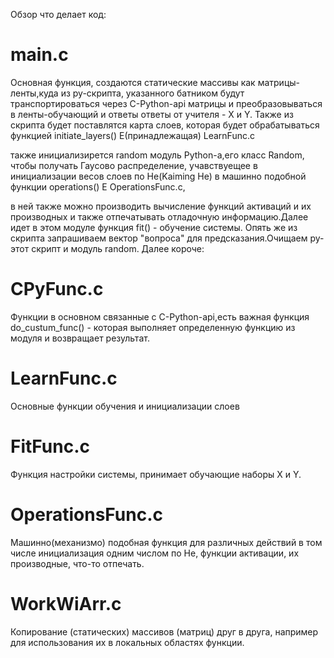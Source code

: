 Обзор что делает код:

main.c
======
Основная функция, создаются статические массивы как матрицы-ленты,куда из py-скрипта, указанного батником
будут транспортироваться через C-Python-api матрицы и преобразовываться в ленты-обучающий и ответы ответы от учителя - X и Y.
Также из скрипта будет поставлятся карта слоев, которая будет обрабатываться
функцией initiate_layers() E(принадлежащая) LearnFunc.c
                                            
также инициализирется random модуль Python-а,его класс Random, чтобы получать Гаусово распределение, учавствуещее
в инициализации весов слоев по He(Kaiming He) в машинно подобной функции operations() E OperationsFunc.c,
                                                                                        
в ней также можно производить вычисление функций активаций и их производных и также отпечатывать отладочную
информацию.Далее идет в этом модуле функция fit() - обучение системы.
Опять же из скрипта запрашиваем вектор "вопроса" для предсказания.Очищаем py-этот скрипт и модуль random.
Далее короче: 

СPyFunc.c
=========
Функции в основном связанные с C-Python-api,есть важная функция do_custum_func() - которая
выполняет определенную функцию из модуля и возвращает результат.

LearnFunc.c
===========
Основные функции обучения и инициализации слоев

FitFunc.c
=========
Функция настройки системы, принимает обучающие наборы X и Y.

OperationsFunc.c
================
Машинно(механизмо) подобная функция для различных действий в том числе инициализация одним числом по He,
функции активации, их производные, что-то отпечать.

WorkWiArr.c
===========
Копирование (статических) массивов (матриц) друг в друга, например для использования их в локальных
областях функции. 